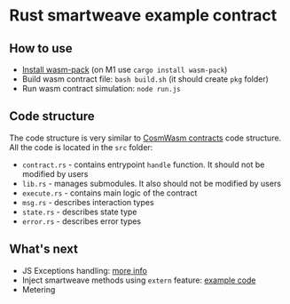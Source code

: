 # Rust smartweave example contract

## How to use
- [Install wasm-pack](https://rustwasm.github.io/wasm-pack/installer/) (on M1 use `cargo install wasm-pack`)
- Build wasm contract file: `bash build.sh` (it should create `pkg` folder)
- Run wasm contract simulation: `node run.js`

## Code structure
The code structure is very similar to [CosmWasm contracts](https://github.com/CosmWasm/cw-plus/tree/main/contracts/cw20-base/src) code structure. All the code is located in the `src` folder:
- `contract.rs` - contains entrypoint `handle` function. It should not be modified by users
- `lib.rs` - manages submodules. It also should not be modified by users
- `execute.rs` - contains main logic of the contract
- `msg.rs` - describes interaction types
- `state.rs` - describes state type
- `error.rs` - describes error types

## What's next
- JS Exceptions handling: [more info](https://rustwasm.github.io/wasm-bindgen/reference/attributes/on-js-imports/catch.html)
- Inject smartweave methods using `extern` feature: [example code](https://rustwasm.github.io/wasm-bindgen/examples/console-log.html)
- Metering
